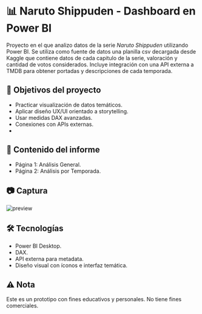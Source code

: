 # 📊 Naruto Shippuden - Dashboard en Power BI

Proyecto en el que analizo datos de la serie *Naruto Shippuden* utilizando Power BI. Se utiliza como fuente de datos una planilla csv decargada desde Kaggle que contiene datos de cada capitulo de la serie, valoración y cantidad de votos considerados. Incluye integración con una API externa a TMDB para obtener portadas y descripciones de cada temporada.

## 🎯 Objetivos del proyecto
- Practicar visualización de datos temáticos.
- Aplicar diseño UX/UI orientado a storytelling.
- Usar medidas DAX avanzadas.
- Conexiones con APIs externas.
- 

## 🧩 Contenido del informe
- Página 1: Análisis General.
- Página 2: Análisis por Temporada.

## 📷 Captura
![preview](./assets/preview.png)

## 🛠️ Tecnologías
- Power BI Desktop.
- DAX.
- API externa para metadata.
- Diseño visual con íconos e interfaz temática.

## ⚠️ Nota
Este es un prototipo con fines educativos y personales. No tiene fines comerciales.
